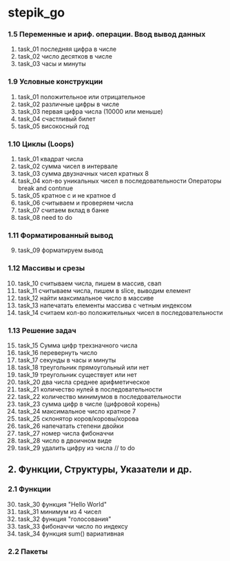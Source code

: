 # stepik_go
### 1.5 Переменные и ариф. операции. Ввод вывод данных
1. task_01 последняя цифра в числе
2. task_02 число десятков в числе
3. task_03 часы и минуты
### 1.9 Условные конструкции
1. task_01 положительное или отрицательное
2. task_02 различные цифры в числе
3. task_03 первая цифра числа (10000 или меньше)
4. task_04 счастливый билет
5. task_05 високосный год
### 1.10 Циклы (Loops)
1. task_01 квадрат числа
2. task_02  сумма чисел в интервале
3. task_03 сумма двузначных чисел кратных 8
4. task_04 кол-во уникальных чисел в последовательности
Операторы break and contınue
5. task_05 кратное c и не кратное d
6. task_06 считываем и проверяем числа
7. task_07 считаем вклад в банке
8. task_08 need to do
### 1.11 Форматированный вывод
9. task_09 форматируем вывод
### 1.12 Массивы и срезы
10. task_10 считываем числа, пишем в массив, свап
11. task_11 считываем числа, пишем в slice, выводим елемент
12. task_12 найти максимальное число в массиве
13. task_13 напечатать елементы массива с четным индексом
14. task_14 считаем кол-во положительных чисел в последовательности
### 1.13 Решение задач
15. task_15 Сумма цифр трехзначного числа
16. task_16 перевернуть число
17. task_17 секунды в часы и минуты
18. task_18 треугольник прямоугольный или нет
19. task_19 треугольник существует или нет
20. task_20 два числа среднее арифметическое
21. task_21 количество нулей в последовательности
22. task_22 количество минимумов в последовательности
23. task_23 сумма цифр в числе (цифровой корень)
24. task_24 максимальное число кратное 7
25. task_25 склонятор коров/коровы/корова
26. task_26 напечатать степени двойки
27. task_27 номер числа фибоначчи
28. task_28 число в двоичном виде
29. task_29 удалить цифру из числа // to do
## 2. Функции, Структуры, Указатели и др.
### 2.1 Функции
30. task_30 функция "Hello World"
31. task_31 минимум из 4 чисел
32. task_32 функция "голосования"
33. task_33 фибоначчи число по индексу
34. task_34 функция sum() вариативная
### 2.2 Пакеты





